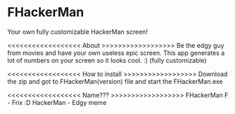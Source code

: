 # FHackerMan
>>>>>>>>>>>>>>>>>>
Your own fully customizable HackerMan screen!
>>>>>>>>>>>>>>>>>>

<<<<<<<<<<<<<<<<<< About >>>>>>>>>>>>>>>>>>
Be the edgy guy from movies and have your own useless epic screen.
This app generates a lot of numbers on your screen so it looks cool. :) (fully customizable)

<<<<<<<<<<<<<<<<<< How to install >>>>>>>>>>>>>>>>>>
Download the zip and got to FHackerMan(version) file and start the FHackerMan.exe

<<<<<<<<<<<<<<<<<< Name??? >>>>>>>>>>>>>>>>>>
FHackerMan
F - Frix :D
HackerMan - Edgy meme
